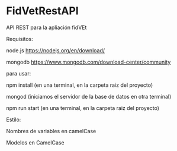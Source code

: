 # FidVetRestAPI
API REST para la apliación fidVEt

Requisitos:

  node.js https://nodejs.org/en/download/
  
  mongodb https://www.mongodb.com/download-center/community
  

para usar:

  npm install (en una terminal, en la carpeta raiz del proyecto)
  
  mongod (iniciamos el servidor de la base de datos en otra terminal)
  
  npm run start (en una terminal, en la carpeta raiz del proyecto)
  
Estilo:

  Nombres de variables en camelCase
  
  Modelos en CamelCase
  
  




